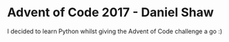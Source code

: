 # Advent of Code 2017 - Daniel Shaw

I decided to learn Python whilst giving the Advent of Code challenge a go :)

